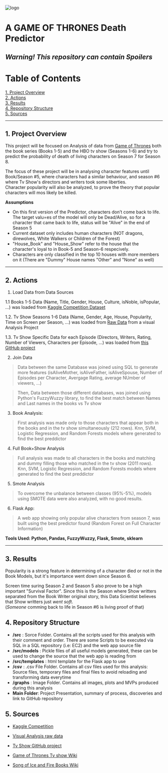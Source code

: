 ![logo](http://www.hdfondos.eu/pictures/2014/0423/1/orig_61642.jpg)
# A GAME OF THRONES Death Predictor
## *Warning! This repository can contain Spoilers*

# Table of Contents
[1. Project Overview](#section-a)  
[2. Actions](#section-b)  
[3. Results](#section-c)  
[4. Repository Structure](#section-d)  
[5. Sources](#section-e)


---

## <a name="section-a"></a>1.  Project Overview
This project will be focused on Analysis of data from [Game of Thrones](https://www.hbo.com/game-of-thrones) both the book series (Books 1-5) and the HBO tv show (Seasons 1-6) and try to predict the probability of death of living characters on Season 7 for Season 8.  

The focus of these project will be in analysing character features until Book/Season #5, where characters had a similar behaviour, and season #6 where Tv Show's directors and writers took some liberties.  
Character popularity will also be analyzed, to prove the theory that popular characters will mos likely be killed.

**Assumptions**
- On this first version of the Predictor, characters don’t come back to life.  The target valu=es of the model will only be Dead/Alive, so for a character that came back to life, status will be "Alive" in the end of Season 5
- Current dataset only includes human characters (NOT dragons, direwolves, White Walkers or Children of the Forest)
- "House_Book" and "House_Show" refer to the house that the character's loyal to in Book-5 and Season-6 respecively.
- Characters are only classified in the top 10 houses with more members on it (There are "Dummy" House names "Other" and "None" as well)

---

## <a name="section-b"></a>2.  Actions 
1. Load Data from Data Sources

1.1 Books 1-5 Data (Name, Title, Gender, House, Culture, isNoble, isPopular, ...) was loaded from [Kaggle Competition Dataset](https://www.kaggle.com/mylesoneill/game-of-thrones)
 
1.2. Tv Show Seasons 1-6 Data (Name, Gender, Age, House, Popularity, Time on Screen per Season, ...) was loaded from [Raw Data](https://trumpexcel.com/game-of-thrones-dashboard/) from a visual Analysis Project

1.3. Tv Show Specific Data for each Episode (Directors, Writers, Rating, Number of Viewers, Characters per Episode, ...) was loaded from [this GitHub project](https://github.com/mneedham/neo4j-got/blob/master/data)

2. Join Data
> Data between the same Database was joined using SQL to generate more features (isAliveMother, isAliveFather, isAliveSpouse, Number of Episodes per Character, Avergage Rating, average NUmber of viewers, ...)

> Then, Data between those different databases, was joined using Python's FuzzyWuzzy library, to find the best match between Names and Last names in the books vs Tv show

3. Book Analysis:
> First analysis was made only to those characters that appear both in the books and in the tv show simultaneously (212 rows).  Knn, SVM, Logistic Regression, and Random Forests models where generated to find the best preddictor

4. Full Book+Show Analysis
> Full analysis was made to all characters in the books and matching and dummy filling those who matched in the tv show (2011 rows).  Knn, SVM, Logistic Regression, and Random Forests models where generated to find the best preddictor

5. Smote Analysis
> To overcome the unbalance between classes (95%-5%), models using SMOTE data were also analyzed, with no good results.

6. Flask App:
> A web app showing only popular alive characters from season 7, was built using the best predictor found (Random Forest on Full Character Information)

**Tools Used: Python, Pandas, FuzzyWuzzy, Flask, Smote, sklearn**


---

## <a name="section-c"></a>3.  Results

Popularity is a strong feature in determining of a character died or not in the Book Models, but it's importance went down since Season 6.

Screen time suring Season 2 and Season 5 also prove to be a high important "Survival Factor".  Since this is the Season where Show writters separated from the Book Writer original story, this Data Scientist believes that Show writters just *went soft*.  
(*Someone* comming back to life in Season #6 is living proof of that)


## <a name="section-d"></a>4.  Repository Structure
* **/src** : Sorce Folder.  Contains all the scripts used for this analysis with their comment and order.  There are some Scripts to be executed via SQL in a SQL repository (i.e: EC2) and the web app source file
* **/src/models** : Pickle files of all useful models generated, these can be used to change the source that the web app is reading from
* **/src/templates** : html template for the Flask app to use
* **/csv** : .csv File Folder.  Contains all csv files used for this analysis: Source files, temporary files and final files to avoid reloading and transforming data everytime
* **/graphs** : Image Folder.  Contains all images, plots and MVPs produced during this analysis
* **Main Folder**: Project Presentation, summary of process, discoveries and link to GitHub repository


## <a name="section-e"></a>5.  Sources
* [Kaggle Competition](https://www.kaggle.com/mylesoneill/game-of-thrones)

* [Visual Analysis raw data](https://trumpexcel.com/game-of-thrones-dashboard/)

* [Tv Show GitHub project](https://github.com/mneedham/neo4j-got/blob/master/data)

* [Game of Thrones Tv show Wiki](http://gameofthrones.wikia.com/wiki/Game_of_Thrones_Wiki)

* [Song of Ice and Fire Books Wiki](https://awoiaf.westeros.org/index.php/Main_Page)
